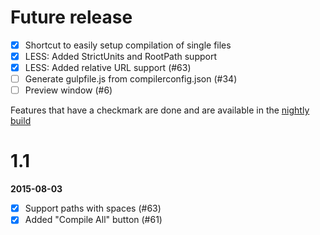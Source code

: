 # Future release

- [x] Shortcut to easily setup compilation of single files
- [x] LESS: Added StrictUnits and RootPath support
- [x] LESS: Added relative URL support (#63)
- [ ] Generate gulpfile.js from compilerconfig.json (#34)
- [ ] Preview window (#6)

Features that have a checkmark are done and are available in the
[nightly build](http://vsixgallery.com/extension/148ffa77-d70a-407f-892b-9ee542346862/)

# 1.1

**2015-08-03**

- [x] Support paths with spaces (#63)
- [x] Added "Compile All" button (#61)
